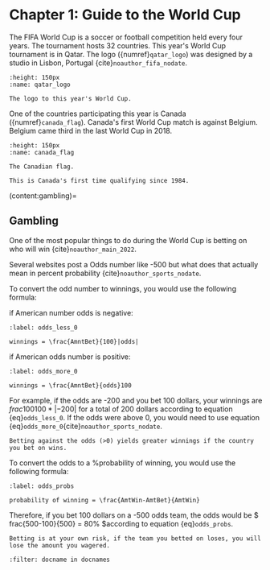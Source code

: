 # Chapter 1: Guide to the World Cup

The FIFA World Cup is a soccer or football competition held every four years. The tournament hosts 32 countries. This year's World Cup tournament is in Qatar. The logo ({numref}`qatar_logo`) was designed by a studio in Lisbon, Portugal {cite}`noauthor_fifa_nodate`. 

```{figure} https://digitalhub.fifa.com/m/3821fe54d69cdf26/original/j5imrrf3rwgbmcgo2nny-jpg.jpg
:height: 150px
:name: qatar_logo

The logo to this year's World Cup.
```

One of the countries participating this year is Canada ({numref}`canada_flag`). Canada's first World Cup match is against Belgium. Belgium came third in the last World Cup in 2018. 

```{figure} https://ised-isde.canada.ca/site/canadian-intellectual-property-office/sites/default/files/img/2022/CIMW-468_blog.png
:height: 150px
:name: canada_flag

The Canadian flag.
```

```{margin} Did you know?
This is Canada's first time qualifying since 1984.
```

(content:gambling)=
## Gambling

One of the most popular things to do during the World Cup is betting on who will win {cite}`noauthor_main_2022`.

Several websites post a Odds number like -500 but what does that actually mean in percent probability {cite}`noauthor_sports_nodate`.

To convert the odd number to winnings, you would use the following formula:

if American number odds is negative:

```{math}
:label: odds_less_0

winnings = \frac{AmntBet}{100}|odds|

```

if American odds number is positive:
```{math}
:label: odds_more_0

winnings = \frac{AmntBet}{odds}100

```
For example, if the odds are -200 and you bet 100 dollars, your winnings are $frac{100}{100}*|-200|$ for a total of 200 dollars according to equation {eq}`odds_less_0`. If the odds were above 0, you would need to use equation {eq}`odds_more_0`{cite}`noauthor_sports_nodate`.

```{note}
Betting against the odds (>0) yields greater winnings if the country you bet on wins.
```

To convert the odds to a %probability of winning, you would use the following formula:


```{math}
:label: odds_probs

probability of winning = \frac{AmtWin-AmtBet}{AmtWin}

```

Therefore, if you bet 100 dollars on a -500 odds team, the odds would be $ frac{500-100}{500} = 80% $according to equation {eq}`odds_probs`.

```{danger}
Betting is at your own risk, if the team you betted on loses, you will lose the amount you wagered. 
```

```{bibliography}
:filter: docname in docnames
```